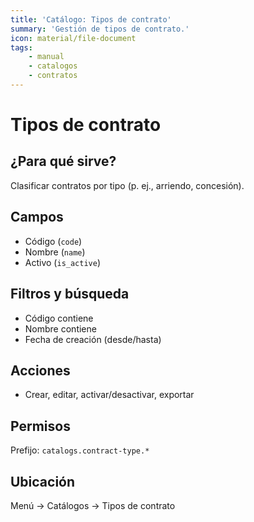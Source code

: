 ```yaml
---
title: 'Catálogo: Tipos de contrato'
summary: 'Gestión de tipos de contrato.'
icon: material/file-document
tags:
    - manual
    - catalogos
    - contratos
---
```


# Tipos de contrato

## ¿Para qué sirve?

Clasificar contratos por tipo (p. ej., arriendo, concesión).

## Campos

- Código (`code`)
- Nombre (`name`)
- Activo (`is_active`)

## Filtros y búsqueda

- Código contiene
- Nombre contiene
- Fecha de creación (desde/hasta)

## Acciones

- Crear, editar, activar/desactivar, exportar

## Permisos

Prefijo: `catalogs.contract-type.*`

## Ubicación

Menú → Catálogos → Tipos de contrato
